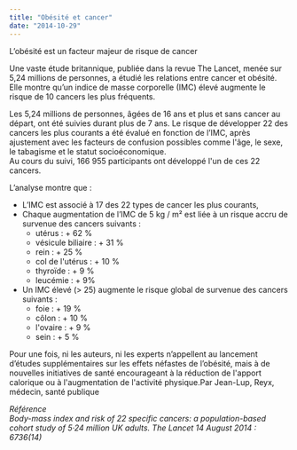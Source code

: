 ```yaml
---
title: "Obésité et cancer"
date: "2014-10-29"
---
```


L’obésité est un facteur majeur de risque de cancer

Une vaste étude britannique, publiée dans la revue The Lancet, menée sur 5,24 millions de personnes, a étudié les relations entre cancer et obésité. Elle montre qu’un indice de masse corporelle (IMC) élevé augmente le risque de 10 cancers les plus fréquents.

Les 5,24 millions de personnes, âgées de 16 ans et plus et sans cancer au départ, ont été suivies durant plus de 7 ans. Le risque de développer 22 des cancers les plus courants a été évalué en fonction de l’IMC, après ajustement avec les facteurs de confusion possibles comme l'âge, le sexe, le tabagisme et le statut socioéconomique.  
Au cours du suivi, 166 955 participants ont développé l'un de ces 22 cancers.

L’analyse montre que :

*   L’IMC est associé à 17 des 22 types de cancer les plus courants,
*   Chaque augmentation de l’IMC de 5 kg / m² est liée à un risque accru de survenue des cancers suivants :
    *   utérus : + 62 %
    *   vésicule biliaire : + 31 %
    *   rein : + 25 %
    *   col de l'utérus : + 10 %
    *   thyroïde : + 9 %
    *   leucémie : + 9%
*   Un IMC élevé (> 25) augmente le risque global de survenue des cancers suivants :
    *   foie : + 19 %
    *   côlon : + 10 %
    *   l'ovaire : + 9 %
    *   sein : + 5 % 

Pour une fois, ni les auteurs, ni les experts n’appellent au lancement d’études supplémentaires sur les effets néfastes de l’obésité, mais à de nouvelles initiatives de santé encourageant à la réduction de l'apport calorique ou à l'augmentation de l'activité physique.Par Jean-Lup, Reyx, médecin, santé publique

_Référence  
Body-mass index and risk of 22 specific cancers: a population-based cohort study of 5·24 million UK adults. The Lancet 14 August 2014 : 6736(14)_